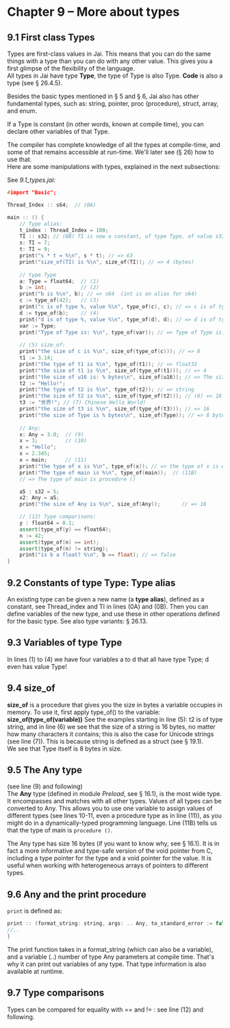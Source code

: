 # Chapter 9 – More about types

## 9.1 First class Types
Types are first-class values in Jai. This means that you can do the same things with a type than you can do with any other value. This gives you a first glimpse of the flexibility of the language.  
All types in Jai have type **Type**, the type of Type is also Type.
**Code** is also a type (see § 26.4.5).

Besides the basic types mentioned in § 5 and § 6, Jai also has  other fundamental types, such as: string, pointer, proc (procedure), struct, array, and enum.

If a Type is constant (in other words, known at compile time),
you can declare other variables of that Type.  

The compiler has complete knowledge of all the types at compile-time, and some of that remains accessible at run-time. We'll later see (§ 26) how to use that.  
Here are some manipulations with types, explained in the next subsections:

See *9.1_types.jai*:

```c++
#import "Basic";

Thread_Index :: s64;  // (0A)

main :: () {
    // Type alias:
    t_index : Thread_Index = 100;
    TI :: s32; // (8B) TI is now a constant, of type Type, of value s32.
    s: TI = 7;
    t: TI = 9;
    print("s * t = %\n", s * t); // => 63
    print("size_of(TI) is %\n", size_of(TI)); // => 4 (bytes)    
    
    // type Type
    a: Type = float64;  // (1)
    b := int;           // (2)
    print("b is %\n", b); // => s64  (int is an alias for s64)
    c := type_of(42);   // (3)
    print("c is of type %, value %\n", type_of(c), c); // => c is of type Type, value s64
    d := type_of(b);    // (4)
    print("d is of type %, value %\n", type_of(d), d); // => d is of type Type, value Type
    var := Type;
    print("Type of Type is: %\n", type_of(var)); // => Type of Type is: Type
 
    // (5) size_of:
    print("the size of c is %\n", size_of(type_of(c))); // => 8
    t1 := 3.14; 
    print("the type of t1 is %\n", type_of(t1)); // => float32
    print("the size of t1 is %\n", size_of(type_of(t1))); // => 4
    print("the size of u16 is: % bytes\n", size_of(u16)); // => The size of u16 is: 2 bytes
    t2 := "Hello!";
    print("the type of t2 is %\n", type_of(t2)); // => string
    print("the size of t2 is %\n", size_of(type_of(t2))); // (6) => 16
    t3 := "世界!"; // (7) Chinese Hello World!
    print("the size of t3 is %\n", size_of(type_of(t3))); // => 16
    print("the size of Type is % bytes\n", size_of(Type)); // => 8 bytes
    
    // Any:
    x: Any = 3.0;  // (9)
    x = 3;         // (10)
    x = "Hello";
    x = 2.345;
    x = main;      // (11)
    print("the type of x is %\n", type_of(x)); // => the type of x is Any
    print("The type of main is %\n", type_of(main));  // (11B)
    // => The type of main is procedure ()

    a5 : s32 = 5;
    x2: Any = a5;
    print("the size of Any is %\n", size_of(Any));       // => 16

    // (12) Type comparisons:
    y : float64 = 0.1;
    assert(type_of(y) == float64);
    n := 42;
    assert(type_of(n) == int);
    assert(type_of(n) != string);
    print("is b a float? %\n", b == float); // => false
}
```

## 9.2 Constants of type Type: Type alias
An existing type can be given a new name (a **type alias**), defined as a constant, see Thread_index and TI in lines (0A) and (0B). Then you can define variables of the new type, and use these in other operations defined for the basic type. 
See also type variants: § 26.13.

## 9.3 Variables of type Type
In lines (1) to (4) we have four variables a to d that all have type Type; d even has value Type!  

## 9.4 size_of
**size_of** is a procedure that gives you the size in bytes a variable occupies in memory.
To use it, first apply type_of() to the variable:     **size_of(type_of(variable))**
See the examples starting in line (5):
t2 is of type string, and in line (6) we see that the size of a string is 16 bytes, no matter how many characters it contains; this is also the case for Unicode strings (see line (7)). This is because string is defined as a struct (see § 19.1).  
We see that Type itself is 8 bytes in size.

## 9.5 The Any type
(see line (9) and following)  
The **Any** type (defined in module _Preload_, see § 16.1), is the most wide type. It encompasses and matches with all other types. Values of all types can be converted to Any.
This allows you to use one variable to assign values of different types (see lines 10-11, even a procedure type as in line (11)), as you might do in a dynamically-typed programming language. Line (11B) tells us that the type of main is `procedure ()`.

The Any type has size 16 bytes (if you want to know why, see § 16.1). It is in fact a more informative and type-safe version of the void pointer from C, including a type pointer for the type and a void pointer for the value.
It is useful when working with heterogeneous arrays of pointers to different types.

## 9.6 Any and the print procedure
`print` is defined as:

```c++
print :: (format_string: string, args: .. Any, to_standard_error := false) -> bytes_printed: s64 {
//..
}
```

The print function takes in a format_string (which can also be a variable), and a variable (..) number of type Any parameters at compile time. That's why it can print out variables of any type. That type information is also available at runtime. 

## 9.7 Type comparisons
Types can be compared for equality with == and != : see line (12) and following.

